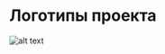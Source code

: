# Логотипы проекта

![alt text](https://github.com/wooferclaw/StrawberryCollector/blob/master/Design/logo-pickberry_inv.png "Логотип PickBerry")

